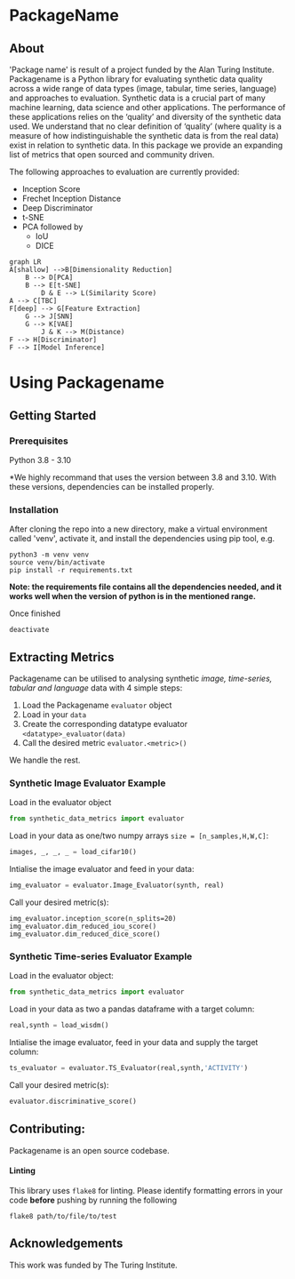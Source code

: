 # PackageName
## About
'Package name' is result of a project funded by the Alan Turing Institute. Packagename is a Python library for evaluating synthetic data quality across a wide range of data types (image, tabular, time series, language) and approaches to evaluation. Synthetic data is a crucial part of many machine learning,  data science and other  applications. The performance of these applications relies on the  ‘quality’ and diversity of the synthetic data used. We understand that no clear definition of ‘quality’ (where quality is a measure of how indistinguishable the synthetic data is from the real data) exist in relation to synthetic data. In this package we provide an expanding list of metrics that open sourced and community driven. 

The following approaches to evaluation are currently provided:
- Inception Score
- Frechet Inception Distance
- Deep Discriminator
- t-SNE
- PCA followed by
  - IoU
  - DICE
```mermaid
graph LR
A[shallow] -->B[Dimensionality Reduction]
    B --> D[PCA]
    B --> E[t-SNE]
        D & E --> L(Similarity Score)
A --> C[TBC]
F[deep] --> G[Feature Extraction]
    G --> J[SNN]
    G --> K[VAE]
        J & K --> M(Distance)
F --> H[Discriminator]
F --> I[Model Inference]
```




# Using Packagename

## Getting Started

### Prerequisites

Python 3.8 - 3.10  

*We highly recommand that uses the version between 3.8 and 3.10. With these versions, dependencies can be installed properly.


### Installation

After cloning the repo into a new directory, make a virtual environment called 'venv', activate it, and install the dependencies using pip tool, e.g.

``` shell
python3 -m venv venv
source venv/bin/activate
pip install -r requirements.txt
```

**Note: the requirements file contains all the dependencies needed, and it works well when the version of python is in the mentioned range.**

Once finished   

```
deactivate
```

## Extracting Metrics

Packagename can be utilised to analysing synthetic *image, time-series, tabular and language* data with 4 simple steps:

1) Load the Packagename `evaluator` object
2) Load in your `data`
3) Create the corresponding datatype evaluator `<datatype>_evaluator(data)` 
4) Call the desired metric `evaluator.<metric>()`

We handle the rest.

### Synthetic Image Evaluator Example

Load in the evaluator object
```python
from synthetic_data_metrics import evaluator
```

Load in your data as one/two numpy arrays `size = [n_samples,H,W,C]`:
```python
images, _, _, _ = load_cifar10()
```

Intialise the image evaluator and feed in your data:

```python
img_evaluator = evaluator.Image_Evaluator(synth, real)
```

Call your desired metric(s):
```
img_evaluator.inception_score(n_splits=20)
img_evaluator.dim_reduced_iou_score()
img_evaluator.dim_reduced_dice_score()
```


### Synthetic Time-series Evaluator Example

Load in the evaluator object:
```python
from synthetic_data_metrics import evaluator
```

Load in your data as two a pandas dataframe with a target column:

```python
real,synth = load_wisdm()
```

Intialise the image evaluator, feed in your data and supply the target column:
```python
ts_evaluator = evaluator.TS_Evaluator(real,synth,'ACTIVITY')
```

Call your desired metric(s):
```python
evaluator.discriminative_score()
```


## Contributing:
Packagename is an open source codebase.

#### Linting
This library uses `flake8` for linting. Please identify formatting errors in your code **before** pushing by running the following 

```
flake8 path/to/file/to/test
```

## Acknowledgements
This work was funded by The Turing Institute.
